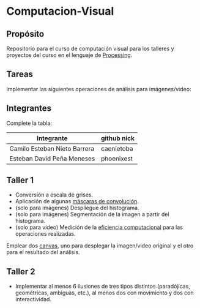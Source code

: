 # Computacion-Visual

## Propósito

Repositorio para el curso de computación visual para los talleres y proyectos del curso en el lenguaje de [Processing](https://processing.org/).

## Tareas

Implementar las siguientes operaciones de análisis para imágenes/video:

## Integrantes

Complete la tabla:

| Integrante                   | github nick |
|------------------------------|-------------|
| Camilo Esteban Nieto Barrera | caenietoba  |
| Esteban David Peña Meneses   | phoenixest  |

## Taller 1

* Conversión a escala de grises.
* Aplicación de algunas [máscaras de convolución](https://en.wikipedia.org/wiki/Kernel_(image_processing)).
* (solo para imágenes) Despliegue del histograma.
* (solo para imágenes) Segmentación de la imagen a partir del histograma.
* (solo para video) Medición de la [eficiencia computacional](https://processing.org/reference/frameRate.html) para las operaciones realizadas.

Emplear dos [canvas](https://processing.org/reference/PGraphics.html), uno para desplegar la imagen/video original y el otro para el resultado del análisis.

## Taller 2

* Implementar al menos 6 ilusiones de tres tipos distintos (paradójicas, geométricas, ambiguas, etc.), al menos dos con movimiento y dos con interactividad.
